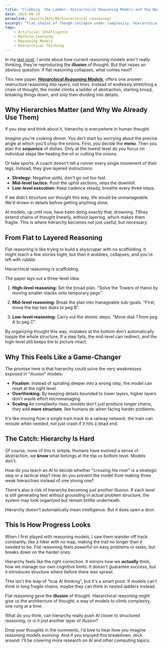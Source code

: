 ```yaml
---
title: "Climbing  the Ladder: Hierarchical Reasoning Models and the Next Step for AI"
date: 2025-08-14
permalink: /posts/2025/08/hierarchical-reasoning/
excerpt: "Flat chains of though collapse under complexity. Hierarchical reasoning models propose a new path: structuring thought into levels, more like humans do."
tags:
    - Artificial Intelligence
    - Machine Learning
    - Reasoning Models
    - Hierarchical Thinking  
---
```


In my [last post](), I wrote about how current reasoning models aren't really thinking, they're reproducing the ***illusion*** of thought. But that raises an obvious question: if flat reasoning collapses, what comes next?

This new paper, [***Hierarchical Reasoning Models***](https://arxiv.org/pdf/2506.21734), offers one answer: restructure reasoning into layers, not lines. Instead of endlessly stretching a chain of thought, the model climbs a ladder of abstraction, starting broad, breaking things down, and only then dividing into details.

## Why Hierarchies Matter (and Why We Already Use Them)

If you stop and think about it, hierarchy is everywhere in human thought.

Imagine you're cooking dinner. You din't start bu worrying about the precise angle at which you'll chop the onions. First, you decide the ***menu***. Then you plan the ***sequence*** of dishes. Only at the lowest level do you focus on individual steps like heating the oil or cutting the onions.

Or take sports. A coach doesn't tell a runner every single movement of their legs. Instead, they give layered instructions:

- **Strategy:** Negative splits, don't go out too fast.
- **Mid-level tactics:** Push the uphill sections, relax the downhill.
- **Low-level execution:** Keep cadence steady, breathe every three steps.

If we didn't structure our thought this way, life would be unmanageable. We'd drown in details before getting anything done.

AI models, up until now, have been doing exactly that, drowning. TRhey extend chains of thought linearly, without layering, which makes them fragile. This is where hierarchy becomes not just useful, but necessary.

## From Flat to Layered Reasoning

Flat reasoning is like trying to build a skyscraper with no scaffolding. It might reach a few stories hight, but then it wobbles, collapses, and you're left with rubble.

Hierarchical reasoning is scaffolding.

The paper lays out a three-level idea:

1. **High-level reasoning:** Set the broad plan. "Solve the Towers of Hanoi by moving  smaller stacks onto temporary pegs".

2. **Mid-level reasoning:** Break the plan into manageable sub-goals. "First, move the top two disks to peg B".

3. **Low-level reasoning:** Carry out the atomic steps. "Move disk 1 from peg A to peg C".

By organizing thought this way, mistakes at the bottom don't automatically topple the whole structure. If a step fails, the mid-level can redirect, and the high-level still keeps the bi picture intact.

## Why This Feels Like a Game-Changer

The promise here is that hierarchy could solve the very weaknesses exposed in "illusion" models:

- **Fixation:** Instead of spiraling deeper into a wrong step, the model can reset at the right level.
- **Overthinking:** By keeping details bounded to lower layers, higher layers don't waste effort micromanaging.
- **Scaling** As complexity rises, models don't just produce longer chains, they add ***more structure***, like humans do when facing harder problems.

It's like moving from a single train track to a railway network: the train can reroute when needed, not just crash if it hits a dead end.

## The Catch: Hierarchy Is Hard

Of course, none of this is simple. Humans have evolved a sense of abstraction, we ***know*** what belongs at the top vs bottom level. Models don't.

How do you teach an AI to decide whether "crossing hte river" is a strategic step or a tactical step? 
How do you prevent the model from making three weak hierarchies instead of one strong one?

There's also a risk of hierarchy becoming just another illusion. If each level is still generating text without grounding in actual problem structure, the system may look organized but remain brittle underneath.

Hierarchy doesn't automatically mean intelligence. But it does open a door.

## This Is How Progress Looks

When I first played with reasoning models, I saw them wander off track constantly, like a hiker with no map, making the trail no longer than it needed to be. Flat reasoning feels powerful on easy problems or tasks, but breaks down on the harder ones.

Hierarchy feels like the right correction. It mirrors how we ***actually*** think, how we manage our own cognitive limits. It doesn't guarantee success, but it introduces structure where before there was sprawl.

THis isn't the leap of "true AI thinking", but it's a smart pivot. If models can't think in long fragile chains, maybe they can think in nested ladders instead.

Flat reasoning gave the ***illusion*** of thought. Hierarchical reasoning might give us the architecture of thought, a way of models to climb complexity, one rung at a time.

What do you think, can hierarchy really push AI closer to structured reasoning, or is it just another layer of illusion?

Drop your thoughts in the comments, I'd love to hear how you imagine reasoning models evolving. And if you enjoyed this breakdown, stick around. I'll be covering more research on AI and other computing topics. 
